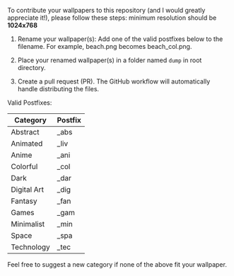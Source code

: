 To contribute your wallpapers to this repository (and I would greatly appreciate it!), please follow these steps:
minimum resolution should be **1024x768**

 1.  Rename your wallpaper(s): Add one of the valid postfixes below to the filename.  For example, beach.png becomes beach_col.png.

 2.  Place your renamed wallpaper(s) in a folder named `dump` in root directory.

 3.  Create a pull request (PR). The GitHub workflow will automatically handle distributing the files.

Valid Postfixes:

| Category       | Postfix |
|-----------------|---------|
| Abstract        | _abs   |
| Animated        | _liv   |
| Anime           | _ani   |
| Colorful        | _col   |
| Dark            | _dar   |
| Digital Art     | _dig   |
| Fantasy         | _fan   |
| Games           | _gam   |
| Minimalist      | _min   |
| Space           | _spa   |
| Technology      | _tec   |


Feel free to suggest a new category if none of the above fit your wallpaper.